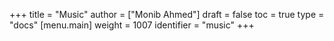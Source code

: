 +++
title = "Music"
author = ["Monib Ahmed"]
draft = false
toc = true
type = "docs"
[menu.main]
  weight = 1007
  identifier = "music"
+++

